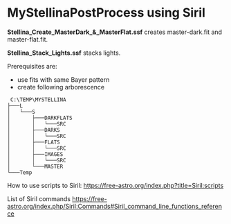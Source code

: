 # MyStellinaPostProcess using Siril

**Stellina_Create_MasterDark_&_MasterFlat.ssf** creates master-dark.fit and master-flat.fit.

**Stellina_Stack_Lights.ssf** stacks lights.



Prerequisites are:
* use fits with same Bayer pattern
* create following arborescence
```
 C:\TEMP\MYSTELLINA
├───L
│   └───S
│       ├───DARKFLATS
│       │   └───SRC
│       ├───DARKS
│       │   └───SRC
│       ├───FLATS
│       │   └───SRC
│       ├───IMAGES
│       │   └───SRC
│       └───MASTER
└───Temp

```

How to use scripts to Siril: https://free-astro.org/index.php?title=Siril:scripts

List of Siril commands https://free-astro.org/index.php/Siril:Commands#Siril_command_line_functions_reference
